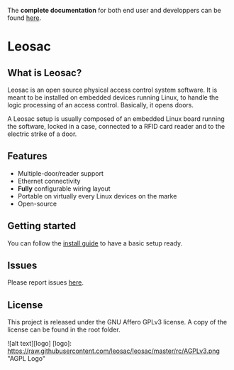 The **complete documentation** for both end user and developpers can be found [here](http://leosac.github.io/leosac/doc_output/develop/html/).

# Leosac

## What is Leosac?

Leosac is an open source physical access control system software. It is meant to be installed on embedded devices running Linux, to handle the logic processing of an access control. Basically, it opens doors.

A Leosac setup is usually composed of an embedded Linux board running the software, locked in a case, connected to a RFID card reader and to the electric strike of a door.                                                                    

## Features                                                                                                                                                                                                                                    

* Multiple-door/reader support
* Ethernet connectivity
* **Fully** configurable wiring layout
* Portable on virtually every Linux devices on the marke
* Open-source


## Getting started  

You can follow the [install guide](http://leosac.github.io/leosac/doc_output/develop/html/d5/d38/install_guide.html)
to have a basic setup ready.

## Issues

Please report issues [here](https://github.com/leosac/leosac/issues).

## License

This project is released under the GNU Affero GPLv3 license.
A copy of the license can be found in the root folder.

![alt text][logo]
[logo]: https://raw.githubusercontent.com/leosac/leosac/master/rc/AGPLv3.png  "AGPL Logo"
